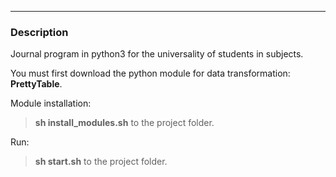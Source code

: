 ***
### Description
Journal program in python3 for the universality of students in subjects.

You must first download the python module for data transformation: **PrettyTable**.

Module installation:
> **sh install_modules.sh** to the project folder.

Run:
> **sh start.sh** to the project folder.
